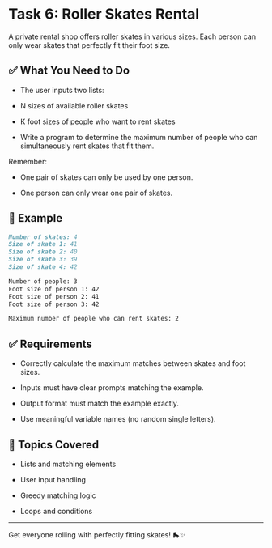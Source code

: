 # Task 6: Roller Skates Rental
A private rental shop offers roller skates in various sizes.
Each person can only wear skates that perfectly fit their foot size.

## ✅ What You Need to Do
- The user inputs two lists:

- N sizes of available roller skates

- K foot sizes of people who want to rent skates

- Write a program to determine the maximum number of people who can simultaneously rent skates that fit them.

Remember:

- One pair of skates can only be used by one person.

- One person can only wear one pair of skates.

## 🧪 Example
```markdown
Number of skates: 4
Size of skate 1: 41
Size of skate 2: 40
Size of skate 3: 39
Size of skate 4: 42

Number of people: 3
Foot size of person 1: 42
Foot size of person 2: 41
Foot size of person 3: 42

Maximum number of people who can rent skates: 2
```
## ✅ Requirements
- Correctly calculate the maximum matches between skates and foot sizes.

- Inputs must have clear prompts matching the example.

- Output format must match the example exactly.

- Use meaningful variable names (no random single letters).


## 📌 Topics Covered
- Lists and matching elements

- User input handling

- Greedy matching logic

- Loops and conditions

---
Get everyone rolling with perfectly fitting skates! 🛼✨

